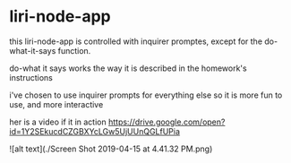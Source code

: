 # liri-node-app

this liri-node-app is controlled with inquirer promptes, except for the do-what-it-says function.

do-what it says works the way it is described in the homework's instructions

i've chosen to use inquirer prompts for everything else so it is more fun to use, and more interactive

her is a video if it in action 
https://drive.google.com/open?id=1Y2SEkucdCZGBXYcLGw5UjUUnQGLfUPia

![alt text](./Screen Shot 2019-04-15 at 4.41.32 PM.png)
